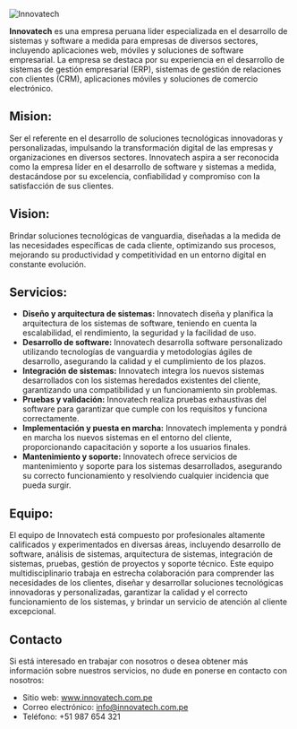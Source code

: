 ![Innovatech](https://avatars.githubusercontent.com/u/167157687?s=400&u=a65fdeca8efd79932b9de50c4364030a70237e66&v=4)

**Innovatech** es una empresa peruana lider especializada en el desarrollo de sistemas y software a medida para empresas de diversos sectores, incluyendo aplicaciones web, móviles y soluciones de software empresarial. La empresa se destaca por su experiencia en el desarrollo de sistemas de gestión empresarial (ERP), sistemas de gestión de relaciones con clientes (CRM), aplicaciones móviles y soluciones de comercio electrónico.

## Mision:
Ser el referente en el desarrollo de soluciones tecnológicas innovadoras y personalizadas, impulsando la transformación digital de las empresas y organizaciones en diversos sectores. Innovatech aspira a ser reconocida como la empresa líder en el desarrollo de software y sistemas a medida, destacándose por su excelencia, confiabilidad y compromiso con la satisfacción de sus clientes.

## Vision:
Brindar soluciones tecnológicas de vanguardia, diseñadas a la medida de las necesidades específicas de cada cliente, optimizando sus procesos, mejorando su productividad y competitividad en un entorno digital en constante evolución.

## Servicios:

- **Diseño y arquitectura de sistemas:** Innovatech diseña y planifica la arquitectura de los sistemas de software, teniendo en cuenta la escalabilidad, el rendimiento, la seguridad y la facilidad de uso.
- **Desarrollo de software:** Innovatech desarrolla software personalizado utilizando tecnologías de vanguardia y metodologías ágiles de desarrollo, asegurando la calidad y el cumplimiento de los plazos.
- **Integración de sistemas:** Innovatech integra los nuevos sistemas desarrollados con los sistemas heredados existentes del cliente, garantizando una compatibilidad y un funcionamiento sin problemas.
- **Pruebas y validación:** Innovatech realiza pruebas exhaustivas del software para garantizar que cumple con los requisitos y funciona correctamente.
- **Implementación y puesta en marcha:** Innovatech implementa y pondrá en marcha los nuevos sistemas en el entorno del cliente, proporcionando capacitación y soporte a los usuarios finales.
- **Mantenimiento y soporte:** Innovatech ofrece servicios de mantenimiento y soporte para los sistemas desarrollados, asegurando su correcto funcionamiento y resolviendo cualquier incidencia que pueda surgir.

## Equipo:
El equipo de Innovatech está compuesto por profesionales altamente calificados y experimentados en diversas áreas, incluyendo desarrollo de software, análisis de sistemas, arquitectura de sistemas, integración de sistemas, pruebas, gestión de proyectos y soporte técnico. Este equipo multidisciplinario trabaja en estrecha colaboración para comprender las necesidades de los clientes, diseñar y desarrollar soluciones tecnológicas innovadoras y personalizadas, garantizar la calidad y el correcto funcionamiento de los sistemas, y brindar un servicio de atención al cliente excepcional.

## Contacto
Si está interesado en trabajar con nosotros o desea obtener más información sobre nuestros servicios, no dude en ponerse en contacto con nosotros:

- Sitio web: www.innovatech.com.pe
- Correo electrónico: info@innovatech.com.pe
- Teléfono: +51 987 654 321
